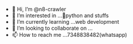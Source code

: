 - 👋 Hi, I’m @n8-crawler
- 👀 I’m interested in ...🐍python and stuffs
- 🌱 I’m currently learning ...web development
- 💞️ I’m looking to collaborate on ...
- 📫 How to reach me ...7348838482(whatsapp)

<!---
n8-crawler/n8-crawler is a ✨ special ✨ repository because its `README.md` (this file) appears on your GitHub profile.
You can click the Preview link to take a look at your changes.
--->

